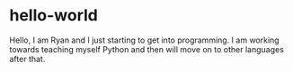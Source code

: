 # hello-world
Hello, I am Ryan and I just starting to get into programming. I am working towards teaching myself Python and then will move on to other languages after that.
